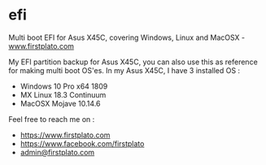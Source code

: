 # efi
Multi boot EFI for Asus X45C, covering Windows, Linux and MacOSX - www.firstplato.com

My EFI partition backup for Asus X45C, you can also use this as reference for making multi boot OS'es. In my Asus X45C, I have 3 installed OS :
- Windows 10 Pro x64 1809
- MX Linux 18.3 Continuum
- MacOSX Mojave 10.14.6

Feel free to reach me on :
- https://www.firstplato.com
- https://www.facebook.com/firstplato
- admin@firstplato.com
